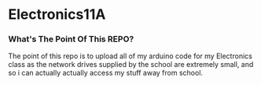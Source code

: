 # Electronics11A
### What's The Point Of This REPO?
  The point of this repo is to upload all of my arduino code for my Electronics class as the network drives supplied by the school are extremely small, and so i can actually actually access my stuff away from school.

